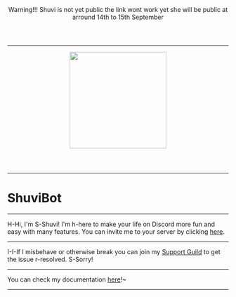 
<!DOCTYPE html>
<html>
    <header>
        <header>Warning!!! Shuvi is not yet public the link wont work yet she will be public at arround 14th to 15th September</header>
      <hr></hr>
<a href="https://discordapp.com/oauth2/authorize?client_id=323128638444929025&scope=bot&permissions=536210551">
			<img src="https://cdn.discordapp.com/avatars/323128638444929025/aa2b6a46cbaf0592edf9d6a5891cd57f.png" height="220" width="220">
  </img>
      </a>
  </header>
<hr>
</hr>
        <h1>ShuviBot</h1>
<hr>
</hr>
    <body>
      <p>H-Hi, I'm S-Shuvi! I'm h-here to make your life on Discord more fun and easy with many features. You can invite me to your server by clicking <a href="https://discordapp.com/oauth2/authorize?client_id=323128638444929025&scope=bot&permissions=536210551">here</a>.</p></b></p>
<hr></hr>
<p>I-I-If I misbehave or  otherwise break you can join my <a href="https://discord.gg/eYbEBaS">Support Guild</a> to get the issue r-resolved. S-Sorry!<br>
  <hr></hr>
<p>You can check my documentation <a href="https://github.com/MrLar/ShuviWiki/wiki">here</a>!~<br>
    </body>
  <hr></hr>
</html>
